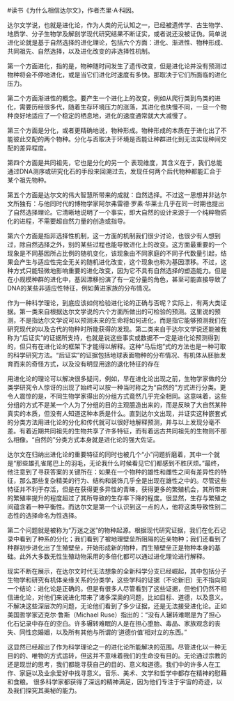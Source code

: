 #读书《为什么相信达尔文》，作者杰里·A·科因。

达尔文学说，也就是进化论，作为人类的元认知之一，已经被遗传学、古生物学、地质学、分子生物学及解剖学现代研究结果不断证实，或者说还没被证伪。简单说进化论就是基于自然选择的进化理论，包括六个方面：进化、渐进性、物种形成、共同祖先、自然选择，以及进化改变的非选择性机制。

第一个方面进化，指的是，物种随时间发生了遗传改变，但是进化论并没有预测过物种将会不停地进化，或是当它们进化时速度有多快。那取决于它们所面临的进化压力。

第二个方面渐进性的概念。要产生一个进化上的改变，例如从爬行类到鸟类的进化，需要历经很多代，随着生存环境压力的涨落，其进化也快慢不同，一旦一个物种良好地适应了一个稳定的栖息地，进化的速度通常就大大减慢了。

第三个方面是分化，或者更精确地说，物种形成。物种形成的本质在于进化出了不能彼此交配的两个物种。分化与否取决于环境是否能让种群进化到无法实现种间交配的差异程度。

第四个方面是共同祖先，它也是分化的另一个 表现维度，其含义在于，我们总能通过DNA测序或研究化石的手段来回溯过去，发现任何两个后代物种都能汇合于某个祖先物种。

第五个方面是达尔文的伟大智慧所带来的成就：自然选择。不过这一思想并非达尔文所独有：与他同时代的博物学家阿尔弗雷德·罗素·华莱士几乎在同一时期也提出了自然选择理论。它清晰地说明了一个事实，即大自然的设计来源于一个纯粹物质化的进程，不需要超自然力量的创造或指导。

第六个方面是指非选择性机制，这一方面的机制我们很少讨论，也很少有人想到过，除自然选择之外，别的某些过程也能导致进化上的改变。这方面最重要的一个现象是不同基因所占比例的随机变化，该现象由不同家庭的不同子代数量引起，结果会产生与适应性完全无关的随机进化改变，这个现象也称为基因漂移。不过，这种方式只能轻微地影响重要的进化改变，因为它不具有自然选择的塑造能力。但是在小规模种群的进化中，基因漂移扮演了有一定分量的角色，甚至可能直接导致了DNA的某些非适应性特征，例如黄进家族的分布情况。

作为一种科学理论，到底应该如何检验进化论的正确与否呢？实际上，有两大类证据。第一类来自根据达尔文学说的六个方面所做出的可检验的预测。这里说的预测，不是指达尔文学说可以预测未来的生命将如何进化，而是指它能够预测我们在研究现代的以及古代的物种时所能获得的发现。第二类来自于达尔文学说还能被我称为“后证实”的证据所支持，也就是说这些事实或数据不一定是进化论预测得到的，但只有在进化论的框架下才能得以解释。这种“马后炮”式的方法也是一种可取的科学研究方法。“后证实”的证据包括地球表面物种的分布情况、有机体从胚胎发育而来的奇怪方式，以及没有明显用途的退化特征的存在

用进化论的理论可以解决很多疑问，例如，早在进化论出现之前，生物学家做的分类学研究令人惊讶的出现了始终可以按一种当时称之为“自然的”方式进行分类。更令人震惊的是，不同生物学家得出的分组方式竟然几乎完全相同。这意味着，这些分组的方式不是某一个人为了分组的目的主观臆造出来的，而是反映了大自然某种真实的本质，但没有人知道这种本质是什么。直到达尔文出现，并证实这种嵌套式的分类方法用进化论的分化和传代就可以很好地解释预测，并与以上发现分毫不差。有着近期共同祖先的生物共享了许多特征，而有着远古共同祖先的生物则不那么相像。“自然的”分类方式本身就是进化论的强大佐证。

达尔文在归纳出进化论的重要特征的同时也被几个“小”问题折磨着，其中一个就是“那些雄孔雀尾巴上的羽毛，无论我什么时候看见它们都感到不胜厌烦。”最终，他注意到了寻获答案的关键所在：如果在一个物种的雄性和雌性之间有差异性的特征，那么那些复杂精美的行为、结构和装饰几乎全是出现在雄性之中的。尽管这些特征并不利于存活，但是在获得更多异性的青睐，获得更多的繁殖机会，其所带来的繁殖率提升的程度超过了其所导致的生存率下降的程度。很显然，生存与繁殖之间蕴含着一种平衡性。而达尔文是第一个认识到这一点的人，他将这类导致性别二态性的选择命名为性选择。

第二个问题就是被称为“万迷之迷”的物种起源。根据现代研究证据，我们在化石记录中看到了种系的分化；我们看到了被地理壁垒所阻隔的近亲物种；我们还看到了种群初步进化出了生殖壁垒，开始形成新的物种，而生殖壁垒正是物种本身的基础。此外大多数无性生殖动物采用的多倍化都可以通过进化理论进行解释。

现实不断在展示，在达尔文时代无法想象的全新科学分支已经崛起，其中包括分子生物学和研究有机体亲缘关系的分类学，这些学科的证据（不论新旧）无不指向同一个结论：进化论是正确的。但是有很多人尽管看到了这些证据，但他们仍然不相信进化论，对他们来说进化带来了诸多深奥的问题，比如目标、道德，以及意义。不解决这些深层次的问题，无论他们看到了多少证据，还是无法接受进化论。正如美国哲学家迈克尔·鲁斯（Michael Ruse）指出的：“没有人辗转难眠是为了担心化石记录中存在的空白。许多辗转难眠的人是在担心堕胎、毒品、家族观念的丧失、同性恋婚姻，以及所有其他与所谓的‘道德价值’相对立的东西。”

这显然已经超出了作为科学理论之一的进化论所能解决的范围。尽管进化以一种无目的的、唯物的方式运转，但这并不意味着我们的生命没有目的。无论通过宗教的还是现世的思考，我们都能寻获自己的目的、意义和道德。我们中的许多人在工作、家庭以及业余爱好中找寻意义。音乐、美术、文学和哲学中都存在精神的慰藉和食粮。 很多科学家都获得了深远的精神满足，因为他们专注于宇宙的奇迹，以及我们探究其奥秘的能力。